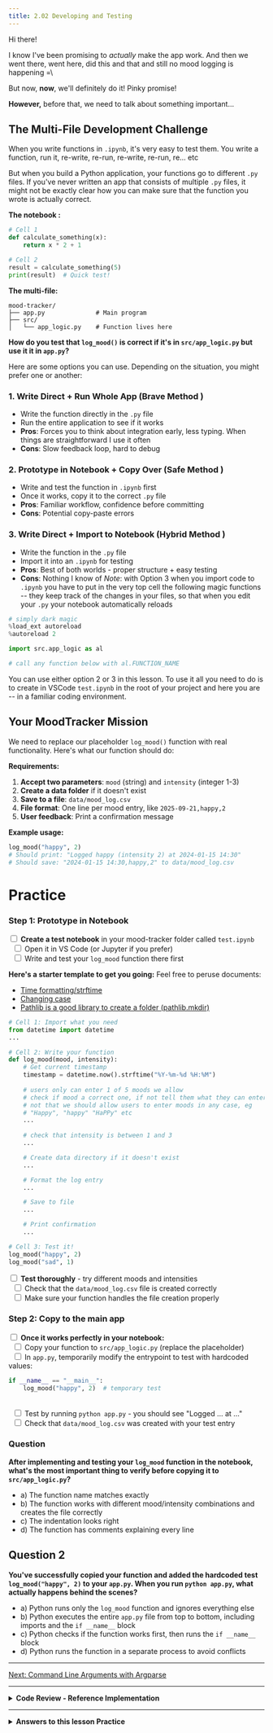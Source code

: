 ```yaml
---
title: 2.02 Developing and Testing
---
```

Hi there! 

I know I've been promising to *actually* make the app work. And then we went there, went here, did this and that and still no mood logging is happening =\

But now, **now**, we'll definitely do it! Pinky promise!

**However,** before that, we need to talk about something important...

## The Multi-File Development Challenge

When you write functions in `.ipynb`, it's very easy to test them. You write a function, run it, re-write, re-run, re-write, re-run, re... etc

But when you build a Python application, your functions go to different `.py` files. If you've never written an app that consists of multiple `.py` files, it might not be exactly clear how you can make sure that the function you wrote is actually correct.

**The notebook :**
```python
# Cell 1
def calculate_something(x):
    return x * 2 + 1

# Cell 2
result = calculate_something(5)
print(result)  # Quick test!
```

**The multi-file:**
```
mood-tracker/
├── app.py              # Main program
├── src/
│   └── app_logic.py    # Function lives here
```

**How do you test that  `log_mood()` is correct if it's in `src/app_logic.py` but use it it in `app.py`?**

Here are some options you can use. Depending on the situation, you might prefer one or another:

### 1. **Write Direct + Run Whole App** (Brave Method )
- Write the function directly in the `.py` file
- Run the entire application to see if it works
- **Pros**: Forces you to think about integration early, less typing. When things are straightforward I use it often
- **Cons**: Slow feedback loop, hard to debug

### 2. **Prototype in Notebook + Copy Over** (Safe Method )
- Write and test the function in `.ipynb` first
- Once it works, copy it to the correct `.py` file
- **Pros**: Familiar workflow, confidence before committing
- **Cons**: Potential copy-paste errors

### 3. **Write Direct + Import to Notebook** (Hybrid Method )
- Write the function in the `.py` file
- Import it into an `.ipynb` for testing
- **Pros**: Best of both worlds - proper structure + easy testing
- **Cons**: Nothing I know of 
*Note*: with Option 3 when you import code to `.ipynb` you have to put in the very top cell the following magic functions -- they keep track of the changes in your files, so that when you edit your `.py` your notebook automatically reloads

```python
# simply dark magic
%load_ext autoreload
%autoreload 2

import src.app_logic as al

# call any function below with al.FUNCTION_NAME
```

You can use either option 2 or 3 in this lesson. To use it all you need to do is to create in VSCode `test.ipynb` in the root of your project and here you are -- in a familiar coding environment.

## Your MoodTracker Mission

We need to replace our placeholder `log_mood()` function with real functionality. Here's what our function should do:

**Requirements:**
1. **Accept two parameters**: `mood` (string) and `intensity` (integer 1-3)
2. **Create a data folder** if it doesn't exist
3. **Save to a file**: `data/mood_log.csv`
4. **File format**: One line per mood entry, like `2025-09-21,happy,2`
5. **User feedback**: Print a confirmation message

**Example usage:**
```python
log_mood("happy", 2)
# Should print: "Logged happy (intensity 2) at 2024-01-15 14:30"
# Should save: "2024-01-15 14:30,happy,2" to data/mood_log.csv
```

# Practice

### Step 1: Prototype in Notebook

<input type="checkbox"> **Create a test notebook** in your mood-tracker folder called `test.ipynb`
<br>&nbsp;&nbsp;<input type="checkbox"> Open it in VS Code (or Jupyter if you prefer)
<br>&nbsp;&nbsp;<input type="checkbox"> Write and test your `log_mood` function there first

**Here's a starter template to get you going:**
Feel free to peruse documents:
- [Time formatting/strftime](https://docs.python.org/3.6/library/datetime.html)
- [Changing case](https://docs.python.org/3.12/library/stdtypes.html#str.lower)
- [Pathlib is a good library to create a folder (pathlib.mkdir)](https://docs.python.org/3/library/pathlib.html)

```python
# Cell 1: Import what you need
from datetime import datetime
...

# Cell 2: Write your function
def log_mood(mood, intensity):
    # Get current timestamp
    timestamp = datetime.now().strftime("%Y-%m-%d %H:%M")
    
    # users only can enter 1 of 5 moods we allow
    # check if mood a correct one, if not tell them what they can enter
    # not that we should allow users to enter moods in any case, eg
    # "Happy", "happy" "HaPPy" etc
    ...
    
    # check that intensity is between 1 and 3
    ...

    # Create data directory if it doesn't exist
    ...

    # Format the log entry
    ...

    # Save to file
    ...

    # Print confirmation
    ...

# Cell 3: Test it!
log_mood("happy", 2)
log_mood("sad", 1)
```

<input type="checkbox"> **Test thoroughly** - try different moods and intensities
<br>&nbsp;&nbsp;<input type="checkbox"> Check that the `data/mood_log.csv` file is created correctly
<br>&nbsp;&nbsp;<input type="checkbox"> Make sure your function handles the file creation properly

### Step 2: Copy to the main app

<input type="checkbox"> **Once it works perfectly in your notebook:**
<br>&nbsp;&nbsp;<input type="checkbox"> Copy your function to `src/app_logic.py` (replace the placeholder)
<br>&nbsp;&nbsp;<input type="checkbox"> In `app.py`, temporarily modify the entrypoint to test with hardcoded values:
```python
if __name__ == "__main__":
    log_mood("happy", 2)  # temporary test
```
<br>&nbsp;&nbsp;<input type="checkbox"> Test by running `python app.py` - you should see "Logged ... at ..."
<br>&nbsp;&nbsp;<input type="checkbox"> Check that `data/mood_log.csv` was created with your test entry

### Question

**After implementing and testing your `log_mood` function in the notebook, what's the most important thing to verify before copying it to `src/app_logic.py`?**

- a) The function name matches exactly
- b) The function works with different mood/intensity combinations and creates the file correctly
- c) The indentation looks right
- d) The function has comments explaining every line

## Question 2

**You've successfully copied your function and added the hardcoded test `log_mood("happy", 2)` to your `app.py`. When you run `python app.py`, what actually happens behind the scenes?**

- a) Python runs only the `log_mood` function and ignores everything else
- b) Python executes the entire `app.py` file from top to bottom, including imports and the `if __name__` block
- c) Python checks if the function works first, then runs the `if __name__` block
- d) Python runs the function in a separate process to avoid conflicts

---

[Next: Command Line Arguments with Argparse](23_argparse.md)

---

<details>
<summary><b>Code Review - Reference Implementation</b></summary>

Here's a complete, working implementation of the log_mood function:

<pre><code class="language-python">
from datetime import datetime
from pathlib import Path

def log_mood(mood: str, intensity: int) -> None:
    """Log a mood with intensity to a CSV file.
    Args:
        mood (str): The emotion to log (happy, sad, angry, fearful, disgusted)
        intensity (int): Intensity level from 1-3 (1=low, 2=medium, 3=high)
    """
    # Define allowed moods (from Pixar's Inside Out)
    allowed_moods = ["happy", "sad", "angry", "fearful", "disgusted"]

    # Normalize mood input - convert to lowercase for case-insensitive comparison
    mood_lower = mood.lower()

    # Validate mood input
    if mood_lower not in allowed_moods:
        print(f"Invalid mood '{mood}'. Please choose from: {', '.join(allowed_moods)}")
        return

    # Validate intensity input
    if not isinstance(intensity, int) or intensity < 1 or intensity > 3:
        print("Intensity must be an integer between 1 and 3")
        return

    # Get current timestamp in YYYY-MM-DD HH:MM format
    timestamp = datetime.now().strftime("%Y-%m-%d %H:%M")

    # Create data directory if it doesn't exist
    # Path() creates a pathlib object, mkdir() creates the directory
    data_dir = Path("data")
    data_dir.mkdir(exist_ok=True)  # exist_ok=True means no error if dir already exists

    # Format the log entry as CSV: timestamp,mood,intensity
    log_entry = f"{timestamp},{mood_lower},{intensity}\n"

    # Save to file - append mode so we don't overwrite previous entries
    log_file = data_dir / "mood_log.csv"  # pathlib way to join paths
    with open(log_file, "a") as file:  # "a" = append mode
        file.write(log_entry)

    # Print confirmation message to user
    print(f"Logged {mood_lower} (intensity {intensity}) at {timestamp}")
</code></pre>

<b>Key implementation details:</b>
<ul>
<li><b>Input validation:</b> Checks both mood and intensity before processing</li>
<li><b>Case handling:</b> Accepts "Happy", "HAPPY", "happy" - all become "happy"</li>
<li><b>Pathlib usage:</b> Modern Python way to handle file paths</li>
<li><b>CSV format:</b> Simple comma-separated values for easy data analysis later</li>
<li><b>Append mode:</b> Preserves previous mood entries</li>
<li><b>Error handling:</b> Graceful feedback for invalid inputs</li>
</ul>

</details>

---

<details>
<summary><b>Answers to this lesson Practice</b></summary>

<b>Question 1 - Correct answer:</b> <p><b>b) The function works with different mood/intensity combinations and creates the file correctly</b></p>
<p>The most critical verification is that your function actually works as expected with various inputs and successfully creates/writes to the data file. While proper naming and code style matter, functionality is paramount. You want to be confident that when you move the function to production, it will behave exactly as tested in your notebook environment.</p>

<b>Question 2 - Correct answer:</b> <p><b>b) Python executes the entire `app.py` file from top to bottom, including imports and the `if __name__ == "__main__":` block</b></p>
<p>When you run `python app.py`, Python reads and executes the entire file sequentially. It processes the imports first (like `from src.app_logic import log_mood`), then any function definitions, and finally the `if __name__ == "__main__":` block. This is fundamentally different from notebooks where you can run cells in any order - Python applications always execute from top to bottom in a predictable sequence.</p>

</details>
<!-- end of answers section -->